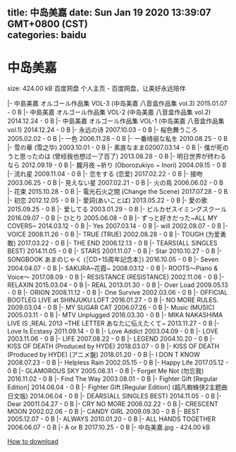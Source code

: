
title: 中岛美嘉
date: Sun Jan 19 2020 13:39:07 GMT+0800 (CST)    
categories: baidu
---

# 中岛美嘉
size: 424.00 kB
 百度网盘 个人主页 - 百度网盘，让美好永远陪伴
 
|- 中島美嘉 オルゴール作品集 VOL-3 (中岛美嘉 八音盒作品集 vol.3) 2015.01.07 - 0 B
|- 中島美嘉 オルゴール作品集 VOL-2 (中岛美嘉 八音盒作品集 vol.2) 2014.12.24 - 0 B
|- 中島美嘉 オルゴール作品集 VOL-1 (中岛美嘉 八音盒作品集 vol.1) 2014.12.24 - 0 B
|- 永远の诗 2007.10.03 - 0 B
|- 桜色舞うころ 2005.02.02 - 0 B
|- 一色 2006.11.28 - 0 B
|- 一番绮丽な私を 2010.08.25 - 0 B
|- 雪の華 (雪之华) 2003.10.01 - 0 B
|- 素直なまま02007.03.14 - 0 B
|- 僕が死のうと思ったのは (曾经我也想过一了百了) 2013.08.28 - 0 B
|- 明日世界が终わるなら 2012.09.19 - 0 B
|- 朧月夜 ~祈り (Oborozukiyo ~ Inori) 2004.09.15 - 0 B
|- 流れ星 2009.11.04 - 0 B
|- 恋をする (恋爱) 2017.02.22 - 0 B
|- 接吻 2003.06.25 - 0 B
|- 見えない星 2007.02.21 - 0 B
|- 火の鳥 2006.06.02 - 0 B
|- 花束 2015.10.28 - 0 B
|- 電光石火之間 (Change the Scene) 2017.07.28 - 0 B
|- 初恋 2012.12.05 - 0 B
|- 愛詞(あいことば) 2013.05.22 - 0 B
|- 愛の歌 2015.09.25 - 0 B
|- 爱してる 2003.01.29 - 0 B
|- ビルカゼスイミングスクール 2016.09.07 - 0 B
|- ひとり 2005.06.08 - 0 B
|- ずっと好きだった~ALL MY COVERS~ 2014.03.12 - 0 B
|- Yes 2007.03.14 - 0 B
|- will 2002.08.07 - 0 B
|- VOICE 2008.11.26 - 0 B
|- TRUE (TRUE) 2002.08.28 - 0 B
|- TOUGH (为爱勇敢) 2017.03.22 - 0 B
|- THE END 2006.12.13 - 0 B
|- TEARS(ALL SINGLES BEST) 2014.11.05 - 0 B
|- STARS 2001.11.07 - 0 B
|- Star 2010.10.27 - 0 B
|- SONGBOOK あまのじゃく (［CD+15周年記念本］) 2016.10.05 - 0 B
|- Seven 2004.04.07 - 0 B
|- SAKURA~花霞~ 2008.03.12 - 0 B
|- ROOTS～Piano & Voice～ 2017.08.09 - 0 B
|- RESISTANCE (RESISTANCE) 2002.11.06 - 0 B
|- RELAXIN 2015.03.04 - 0 B
|- REAL 2013.01.30 - 0 B
|- Over Load 2009.05.13 - 0 B
|- ORION 2008.11.12 - 0 B
|- One Survive 2002.03.06 - 0 B
|- OFFICIAL BOOTLEG LIVE at SHINJUKU LOFT 2016.01.27 - 0 B
|- NO MORE RULES. 2009.03.04 - 0 B
|- MY SUGAR CAT 2006.07.26 - 0 B
|- Music (MUSIC) 2005.03.11 - 0 B
|- MTV Unplugged 2016.03.30 - 0 B
|- MIKA NAKASHIMA LIVE IS ,REAL 2013 ~THE LETTER あなたに伝えたくて~ 2013.11.27 - 0 B
|- Love Is Ecstasy 2011.09.14 - 0 B
|- Love Addict 2003.04.09 - 0 B
|- LOVE 2003.11.06 - 0 B
|- LIFE 2007.08.22 - 0 B
|- LEGEND 2004.10.20 - 0 B
|- KISS OF DEATH (Produced by HYDE) 2018.03.07 - 0 B
|- KISS OF DEATH (Produced by HYDE) (アニメ盤) 2018.01.20 - 0 B
|- I DON T KNOW 2008.07.23 - 0 B
|- Helpless Rain 2002.05.15 - 0 B
|- Happy Life 2017.05.12 - 0 B
|- GLAMOROUS SKY 2005.08.31 - 0 B
|- Forget Me Not (勿忘我) 2016.11.02 - 0 B
|- Find The Way 2003.08.01 - 0 B
|- Fighter Gift [Regular Edition] 2014.06.04 - 0 B
|- Fighter Gift [Regular Edition] (超凡蜘蛛侠2主题曲 日文版) 2014.06.04 - 0 B
|- DEARS(ALL SINGLES BEST) 2014.11.05 - 0 B
|- Dear 20011.04.27 - 0 B
|- CRY NO MORE 2006.02.22 - 0 B
|- CRESCENT MOON 2002.02.06 - 0 B
|- CANDY GIRL 2009.09.30 - 0 B
|- BEST 2005.12.07 - 0 B
|- ALWAYS 2010.01.20 - 0 B
|- ALL HANDS TOGETHER 2006.06.07 - 0 B
|- A or B 2017.10.25 - 0 B
|- 中岛美嘉.jpg - 424.00 kB

[How to download](https://bpcam.bemobtrk.com/go/2ceec3aa-1ca2-46d6-b9ff-aaa5c184517c?jno=4168)